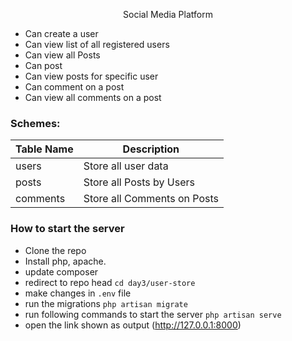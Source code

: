 <p align="center">Social Media Platform</p>

- Can create a user
- Can view list of all registered users
- Can view all Posts
- Can post
- Can view posts for specific user
- Can comment on a post
- Can view all comments on a post

### Schemes:
|Table Name | Description |
| ------------- | ------------- |
|users| Store all user data|
|posts| Store all Posts by Users|
|comments| Store all Comments on Posts|

### How to start the server
 - Clone the repo
 - Install php, apache.
 - update composer
 - redirect to repo head ```cd day3/user-store```
 - make changes in ```.env``` file
 - run the migrations ```php artisan migrate```
 - run following commands to start the server ```php artisan serve```
 - open the link shown as output (http://127.0.0.1:8000)
